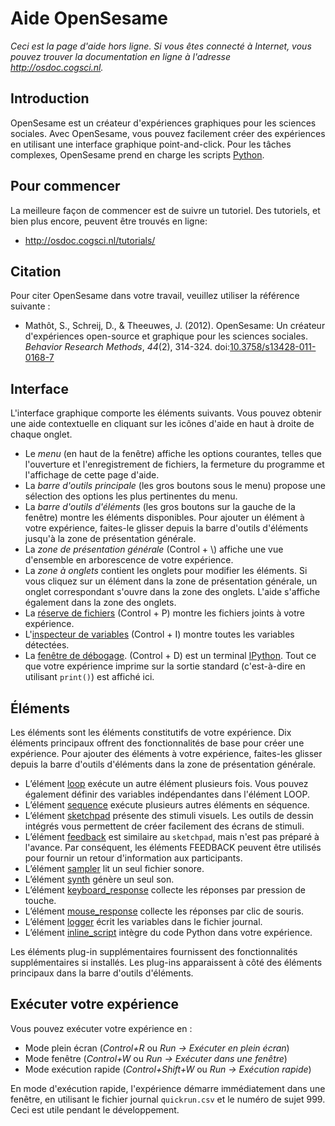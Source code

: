 # Aide OpenSesame

*Ceci est la page d'aide hors ligne. Si vous êtes connecté à Internet,
vous pouvez trouver la documentation en ligne à l'adresse <http://osdoc.cogsci.nl>.*

## Introduction

OpenSesame est un créateur d'expériences graphiques pour les sciences sociales. Avec OpenSesame, vous pouvez facilement créer des expériences en utilisant une interface graphique point-and-click. Pour les tâches complexes, OpenSesame prend en charge les scripts [Python].

## Pour commencer

La meilleure façon de commencer est de suivre un tutoriel. Des tutoriels, et bien plus encore, peuvent être trouvés en ligne:

- <http://osdoc.cogsci.nl/tutorials/>

## Citation

Pour citer OpenSesame dans votre travail, veuillez utiliser la référence suivante :

- Mathôt, S., Schreij, D., & Theeuwes, J. (2012). OpenSesame: Un créateur d'expériences open-source et graphique pour les sciences sociales. *Behavior Research Methods*, *44*(2), 314-324. doi:[10.3758/s13428-011-0168-7](http://dx.doi.org/10.3758/s13428-011-0168-7)

## Interface

L'interface graphique comporte les éléments suivants. Vous pouvez obtenir
une aide contextuelle en cliquant sur les icônes d'aide en haut à droite de
chaque onglet.

- Le *menu* (en haut de la fenêtre) affiche les options courantes, telles que l'ouverture et l'enregistrement de fichiers, la fermeture du programme et l'affichage de cette page d'aide.
- La *barre d'outils principale* (les gros boutons sous le menu) propose une sélection des options les plus pertinentes du menu.
- La *barre d'outils d'éléments* (les gros boutons sur la gauche de la fenêtre) montre les éléments disponibles. Pour ajouter un élément à votre expérience, faites-le glisser depuis la barre d'outils d'éléments jusqu'à la zone de présentation générale.
- La *zone de présentation générale* (Control + \\) affiche une vue d'ensemble en arborescence de votre expérience.
- La *zone à onglets* contient les onglets pour modifier les éléments. Si vous cliquez sur un élément dans la zone de présentation générale, un onglet correspondant s'ouvre dans la zone des onglets. L'aide s'affiche également dans la zone des onglets.
- La [réserve de fichiers](opensesame://help.pool) (Control + P) montre les fichiers joints à votre expérience.
-   L'[inspecteur de variables](opensesame://help.extension.variable_inspector) (Control + I) montre toutes les variables détectées.
-   La [fenêtre de débogage](opensesame://help.stdout). (Control + D) est un terminal [IPython]. Tout ce que votre expérience imprime sur la sortie standard (c'est-à-dire en utilisant `print()`) est affiché ici.

## Éléments

Les éléments sont les éléments constitutifs de votre expérience. Dix éléments principaux offrent des fonctionnalités de base pour créer une expérience. Pour ajouter des éléments à votre expérience, faites-les glisser depuis la barre d'outils d'éléments dans la zone de présentation générale.

- L’élément [loop](opensesame://help.loop) exécute un autre élément plusieurs fois. Vous pouvez également définir des variables indépendantes dans l'élément LOOP.
- L’élément [sequence](opensesame://help.sequence) exécute plusieurs autres éléments en séquence.
- L’élément [sketchpad](opensesame://help.sketchpad) présente des stimuli visuels. Les outils de dessin intégrés vous permettent de créer facilement des écrans de stimuli.
- L’élément [feedback](opensesame://help.feedback) est similaire au `sketchpad`, mais n'est pas préparé à l'avance. Par conséquent, les éléments FEEDBACK peuvent être utilisés pour fournir un retour d'information aux participants.
- L’élément [sampler](opensesame://help.sampler) lit un seul fichier sonore.
- L’élément [synth](opensesame://help.synth) génère un seul son.
- L’élément [keyboard_response](opensesame://help.keyboard_response) collecte les réponses par pression de touche.
- L’élément [mouse_response](opensesame://help.mouse_response) collecte les réponses par clic de souris.
- L’élément [logger](opensesame://help.logger) écrit les variables dans le fichier journal.
- L’élément [inline_script](opensesame://help.inline_script) intègre du code Python dans votre expérience.

Les éléments plug-in supplémentaires fournissent des fonctionnalités supplémentaires si installés. Les plug-ins apparaissent à côté des éléments principaux dans la barre d'outils d'éléments.

## Exécuter votre expérience

Vous pouvez exécuter votre expérience en :

- Mode plein écran (*Control+R* ou *Run -> Exécuter en plein écran*)
- Mode fenêtre (*Control+W* ou *Run -> Exécuter dans une fenêtre*)
- Mode exécution rapide (*Control+Shift+W* ou *Run -> Exécution rapide*)

En mode d'exécution rapide, l'expérience démarre immédiatement dans une fenêtre, en utilisant le fichier journal `quickrun.csv` et le numéro de sujet 999. Ceci est utile pendant le développement.

[python]: http://www.python.org/
[ipython]: http://www.ipython.org/